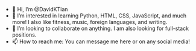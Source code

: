- 👋 Hi, I’m @DavidKTian
- 👀 I’m interested in learning Python, HTML, CSS, JavaScript, and much more! I also like fitness, music, foreign languages, and writing.
- 💞️ I’m looking to collaborate on anything. I am also looking for full-stack positions.
- 📫 How to reach me: You can message me here or on any social media! 

<!---
DavidKTian/DavidKTian is a ✨ special ✨ repository because its `README.md` (this file) appears on your GitHub profile.
You can click the Preview link to take a look at your changes.
--->
